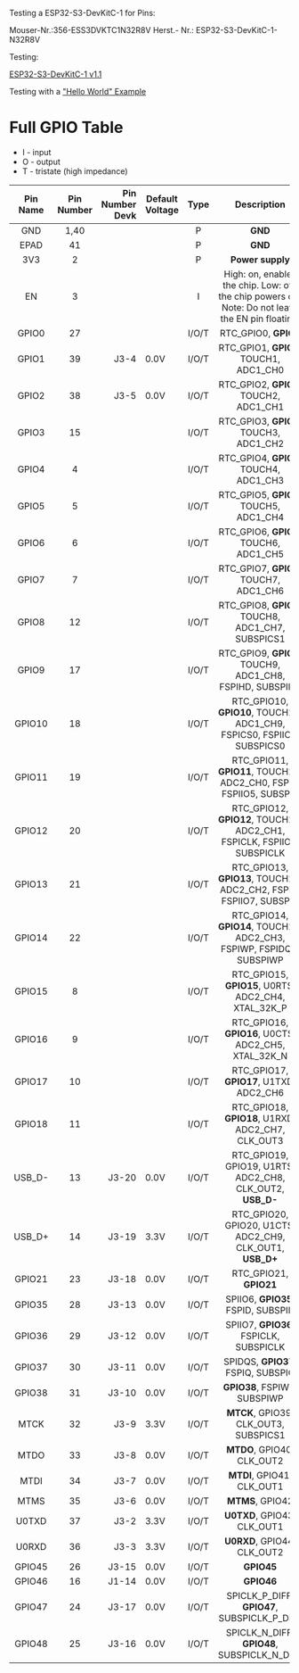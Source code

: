 

Testing a ESP32-S3-DevKitC-1 for Pins: 


Mouser-Nr.:356-ESS3DVKTC1N32R8V
Herst.- Nr.: ESP32-S3-DevKitC-1-N32R8V

Testing: 

[ESP32-S3-DevKitC-1 v1.1](https://docs.espressif.com/projects/esp-idf/en/latest/esp32s3/hw-reference/esp32s3/user-guide-devkitc-1.html)


Testing with a ["Hello World" Example](https://github.com/diplfranzhoepfinger/esp32-s3-pinouts-tester) 

# Full GPIO Table

- I - input
- O - output
- T - tristate (high impedance)

| Pin Name | Pin Number | Pin Number Devk  | Default Voltage |  Type |                                             Description                                            |
|:--------:|:----------:|-----------------:|-----------------|:-----:|:--------------------------------------------------------------------------------------------------:|
| GND      | 1,40       |                  |                 | P     | **GND**                                                                                            |
| EPAD     | 41         |                  |                 | P     | **GND**                                                                                            |
| 3V3      | 2          |                  |                 | P     | **Power supply**                                                                                   |
| EN       | 3          |                  |                 | I     | High: on, enables the chip. Low: off, the chip powers off. Note: Do not leave the EN pin floating. |
| GPIO0    | 27         |                  |                 | I/O/T | RTC_GPIO0, **GPIO0**                                                                               |
| GPIO1    | 39         | J3-4             | 0.0V            | I/O/T | RTC_GPIO1, **GPIO1**, TOUCH1, ADC1_CH0                                                             |
| GPIO2    | 38         | J3-5             | 0.0V            | I/O/T | RTC_GPIO2, **GPIO2**, TOUCH2, ADC1_CH1                                                             |
| GPIO3    | 15         |                  |                 | I/O/T | RTC_GPIO3, **GPIO3**, TOUCH3, ADC1_CH2                                                             |
| GPIO4    | 4          |                  |                 | I/O/T | RTC_GPIO4, **GPIO4**, TOUCH4, ADC1_CH3                                                             |
| GPIO5    | 5          |                  |                 | I/O/T | RTC_GPIO5, **GPIO5**, TOUCH5, ADC1_CH4                                                             |
| GPIO6    | 6          |                  |                 | I/O/T | RTC_GPIO6, **GPIO6**, TOUCH6, ADC1_CH5                                                             |
| GPIO7    | 7          |                  |                 | I/O/T | RTC_GPIO7, **GPIO7**, TOUCH7, ADC1_CH6                                                             |
| GPIO8    | 12         |                  |                 | I/O/T | RTC_GPIO8, **GPIO8**, TOUCH8, ADC1_CH7, SUBSPICS1                                                  |
| GPIO9    | 17         |                  |                 | I/O/T | RTC_GPIO9, **GPIO9**, TOUCH9, ADC1_CH8, FSPIHD, SUBSPIHD                                           |
| GPIO10   | 18         |                  |                 | I/O/T | RTC_GPIO10, **GPIO10**, TOUCH10, ADC1_CH9, FSPICS0, FSPIIO4, SUBSPICS0                             |
| GPIO11   | 19         |                  |                 | I/O/T | RTC_GPIO11, **GPIO11**, TOUCH11, ADC2_CH0, FSPID, FSPIIO5, SUBSPID                                 |
| GPIO12   | 20         |                  |                 | I/O/T | RTC_GPIO12, **GPIO12**, TOUCH12, ADC2_CH1, FSPICLK, FSPIIO6, SUBSPICLK                             |
| GPIO13   | 21         |                  |                 | I/O/T | RTC_GPIO13, **GPIO13**, TOUCH13, ADC2_CH2, FSPIQ, FSPIIO7, SUBSPIQ                                 |
| GPIO14   | 22         |                  |                 | I/O/T | RTC_GPIO14, **GPIO14**, TOUCH14, ADC2_CH3, FSPIWP, FSPIDQS, SUBSPIWP                               |
| GPIO15   | 8          |                  |                 | I/O/T | RTC_GPIO15, **GPIO15**, U0RTS, ADC2_CH4, XTAL_32K_P                                                |
| GPIO16   | 9          |                  |                 | I/O/T | RTC_GPIO16, **GPIO16**, U0CTS, ADC2_CH5, XTAL_32K_N                                                |
| GPIO17   | 10         |                  |                 | I/O/T | RTC_GPIO17, **GPIO17**, U1TXD, ADC2_CH6                                                            |
| GPIO18   | 11         |                  |                 | I/O/T | RTC_GPIO18, **GPIO18**, U1RXD, ADC2_CH7, CLK_OUT3                                                  |
| USB_D-   | 13         | J3-20            | 0.0V            | I/O/T | RTC_GPIO19, GPIO19, U1RTS, ADC2_CH8, CLK_OUT2, **USB_D-**                                          |
| USB_D+   | 14         | J3-19            | 3.3V            | I/O/T | RTC_GPIO20, GPIO20, U1CTS, ADC2_CH9, CLK_OUT1, **USB_D+**                                          |
| GPIO21   | 23         | J3-18            | 0.0V            | I/O/T | RTC_GPIO21, **GPIO21**                                                                             |
| GPIO35   | 28         | J3-13            | 0.0V            | I/O/T | SPIIO6, **GPIO35**, FSPID, SUBSPID                                                                 |
| GPIO36   | 29         | J3-12            | 0.0V            | I/O/T | SPIIO7, **GPIO36**, FSPICLK, SUBSPICLK                                                             |
| GPIO37   | 30         | J3-11            | 0.0V            | I/O/T | SPIDQS, **GPIO37**, FSPIQ, SUBSPIQ                                                                 |
| GPIO38   | 31         | J3-10            | 0.0V            | I/O/T | **GPIO38**, FSPIWP, SUBSPIWP                                                                       |
| MTCK     | 32         | J3-9             | 3.3V            | I/O/T | **MTCK**, GPIO39, CLK_OUT3, SUBSPICS1                                                              |
| MTDO     | 33         | J3-8             | 0.0V            | I/O/T | **MTDO**, GPIO40, CLK_OUT2                                                                         |
| MTDI     | 34         | J3-7             | 0.0V            | I/O/T | **MTDI**, GPIO41, CLK_OUT1                                                                         |
| MTMS     | 35         | J3-6             | 0.0V            | I/O/T | **MTMS**, GPIO42                                                                                   |
| U0TXD    | 37         | J3-2             | 3.3V            | I/O/T | **U0TXD**, GPIO43, CLK_OUT1                                                                        |
| U0RXD    | 36         | J3-3             | 3.3V            | I/O/T | **U0RXD**, GPIO44, CLK_OUT2                                                                        |
| GPIO45   | 26         | J3-15            | 0.0V            | I/O/T | **GPIO45**                                                                                         |
| GPIO46   | 16         | J1-14            | 0.0V            | I/O/T | **GPIO46**                                                                                         |
| GPIO47   | 24         | J3-17            | 0.0V            | I/O/T | SPICLK_P_DIFF, **GPIO47**, SUBSPICLK_P_DIFF                                                        |
| GPIO48   | 25         | J3-16            | 0.0V            | I/O/T | SPICLK_N_DIFF, **GPIO48**, SUBSPICLK_N_DIFF                                                        |

